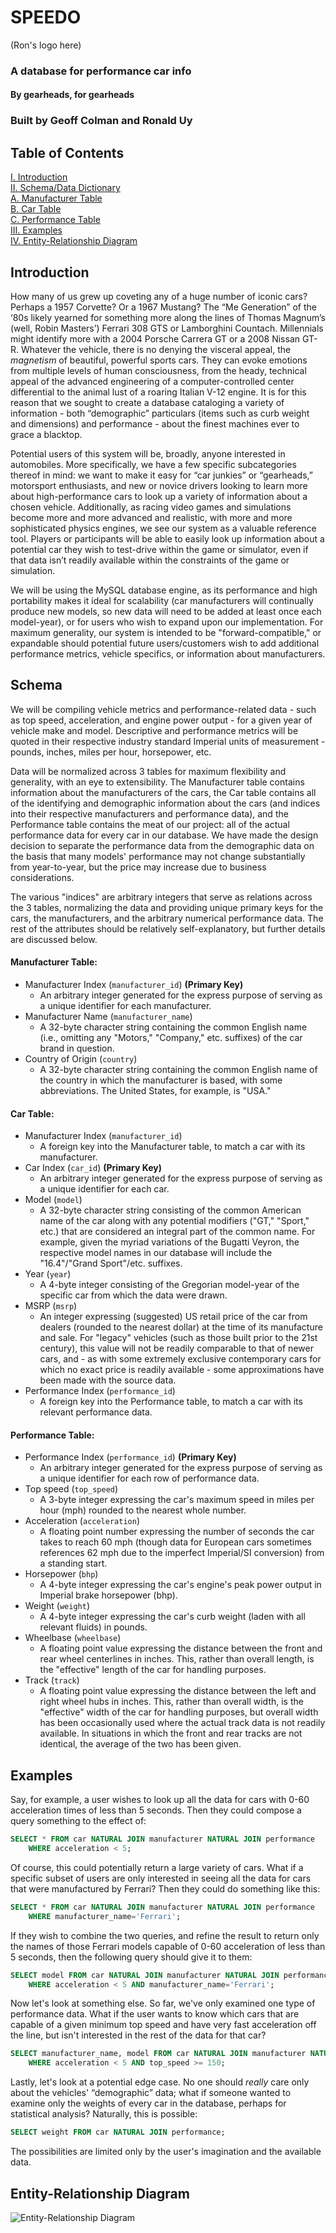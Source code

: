 # SPEEDO

(Ron's logo here)

### A database for performance car info
#### By gearheads, for gearheads
### Built by Geoff Colman and Ronald Uy

## Table of Contents

[I. Introduction](#introduction)  
[II. Schema/Data Dictionary](#schema)  
  [A. Manufacturer Table](#manufacturer-table-)  
  [B. Car Table](#car-table-)  
  [C. Performance Table](#performance-table-)  
[III. Examples](#examples)  
[IV. Entity-Relationship Diagram](#erd)  

## Introduction

How many of us grew up coveting any of a huge number of iconic cars? Perhaps a 1957 Corvette? Or a 1967 Mustang? The “Me Generation” of the ‘80s likely yearned for something more along the lines of Thomas Magnum’s (well, Robin Masters’) Ferrari 308 GTS or Lamborghini Countach. Millennials might identify more with a 2004 Porsche Carrera GT or a 2008 Nissan GT-R. Whatever the vehicle, there is no denying the visceral appeal, the _magnetism_ of beautiful, powerful sports cars. They can evoke emotions from multiple levels of human consciousness, from the heady, technical appeal of the advanced engineering of a computer-controlled center differential to the animal lust of a roaring Italian V-12 engine. It is for this reason that we sought to create a database cataloging a variety of information - both “demographic” particulars (items such as curb weight and dimensions) and performance - about the finest machines ever to grace a blacktop.

Potential users of this system will be, broadly, anyone interested in automobiles. More specifically, we have a few specific subcategories thereof in mind: we want to make it easy for “car junkies” or “gearheads,” motorsport enthusiasts, and new or novice drivers looking to learn more about high-performance cars to look up a variety of information about a chosen vehicle. Additionally, as racing video games and simulations become more and more advanced and realistic, with more and more sophisticated physics engines, we see our system as a valuable reference tool. Players or participants will be able to easily look up information about a potential car they wish to test-drive within the game or simulator, even if that data isn’t readily available within the constraints of the game or simulation.

We will be using the MySQL database engine, as its performance and high portability makes it ideal for scalability (car manufacturers will continually produce new models, so new data will need to be added at least once each model-year), or for users who wish to expand upon our implementation. For maximum generality, our system is intended to be "forward-compatible," or expandable should potential future users/customers wish to add additional performance metrics, vehicle specifics, or information about manufacturers.

## Schema

We will be compiling vehicle metrics and performance-related data - such as top speed, acceleration, and engine power output - for a given year of vehicle make and model. Descriptive and performance metrics will be quoted in their respective industry standard Imperial units of measurement - pounds, inches, miles per hour, horsepower, etc.

Data will be normalized across 3 tables for maximum flexibility and generality, with an eye to extensibility. The Manufacturer table contains information about the manufacturers of the cars, the Car table contains all of the identifying and demographic information about the cars (and indices into their respective manufacturers and performance data), and the Performance table contains the meat of our project: all of the actual performance data for every car in our database. We have made the design decision to separate the performance data from the demographic data on the basis that many models' performance may not change substantially from year-to-year, but the price may increase due to business considerations.

The various "indices" are arbitrary integers that serve as relations across the 3 tables, normalizing the data and providing unique primary keys for the cars, the manufacturers, and the arbitrary numerical performance data. The rest of the attributes should be relatively self-explanatory, but further details are discussed below.

#### Manufacturer Table: <a name='manufacturer-table'></a>
- Manufacturer Index (`manufacturer_id`) **(Primary Key)**
  - An arbitrary integer generated for the express purpose of serving as a unique identifier for each manufacturer.
- Manufacturer Name (`manufacturer_name`)
  - A 32-byte character string containing the common English name (i.e., omitting any "Motors," "Company," etc. suffixes) of the car brand in question.
- Country of Origin (`country`)
  - A 32-byte character string containing the common English name of the country in which the manufacturer is based, with some abbreviations. The United States, for example, is "USA."

#### Car Table: <a name='car-table'></a>
- Manufacturer Index (`manufacturer_id`)
  - A foreign key into the Manufacturer table, to match a car with its manufacturer.
- Car Index (`car_id`) **(Primary Key)**
  - An arbitrary integer generated for the express purpose of serving as a unique identifier for each car.
- Model (`model`)
  - A 32-byte character string consisting of the common American name of the car along with any potential modifiers ("GT," "Sport," etc.) that are considered an integral part of the common name. For example, given the myriad variations of the Bugatti Veyron, the respective model names in our database will include the "16.4"/"Grand Sport"/etc. suffixes.
- Year (`year`)
  - A 4-byte integer consisting of the Gregorian model-year of the specific car from which the data were drawn.
- MSRP (`msrp`)
  - An integer expressing (suggested) US retail price of the car from dealers (rounded to the nearest dollar) at the time of its manufacture and sale. For "legacy" vehicles (such as those built prior to the 21st century), this value will not be readily comparable to that of newer cars, and - as with some extremely exclusive contemporary cars for which no exact price is readily available - some approximations have been made with the source data.
- Performance Index (`performance_id`)
  - A foreign key into the Performance table, to match a car with its relevant performance data.

#### Performance Table: <a name='performance-table'></a>
- Performance Index (`performance_id`) **(Primary Key)**
  - An arbitrary integer generated for the express purpose of serving as a unique identifier for each row of performance data.
- Top speed (`top_speed`)
  - A 3-byte integer expressing the car's maximum speed in miles per hour (mph) rounded to the nearest whole number.
- Acceleration (`acceleration`)
  - A floating point number expressing the number of seconds the car takes to reach 60 mph (though data for European cars sometimes references 62 mph due to the imperfect Imperial/SI conversion) from a standing start.
- Horsepower (`bhp`)
  - A 4-byte integer expressing the car's engine's peak power output in Imperial brake horsepower (bhp).
- Weight (`weight`)
  - A 4-byte integer expressing the car's curb weight (laden with all relevant fluids) in pounds.
- Wheelbase (`wheelbase`)
  - A floating point value expressing the distance between the front and rear wheel centerlines in inches. This, rather than overall length, is the "effective" length of the car for handling purposes.
- Track (`track`)
  - A floating point value expressing the distance between the left and right wheel hubs in inches. This, rather than overall width, is the "effective" width of the car for handling purposes, but overall width has been occasionally used where the actual track data is not readily available. In situations in which the front and rear tracks are not identical, the average of the two has been given.

## Examples

Say, for example, a user wishes to look up all the data for cars with 0-60 acceleration times of less than 5 seconds. Then they could compose a query something to the effect of:

```SQL
SELECT * FROM car NATURAL JOIN manufacturer NATURAL JOIN performance
    WHERE acceleration < 5;
```

Of course, this could potentially return a large variety of cars. What if a specific subset of users are only interested in seeing all the data for cars that were manufactured by Ferrari? Then they could do something like this:

```SQL
SELECT * FROM car NATURAL JOIN manufacturer NATURAL JOIN performance
    WHERE manufacturer_name='Ferrari';

```

If they wish to combine the two queries, and refine the result to return only the names of those Ferrari models capable of 0-60 acceleration of less than 5 seconds, then the following query should give it to them:

```SQL
SELECT model FROM car NATURAL JOIN manufacturer NATURAL JOIN performance
    WHERE acceleration < 5 AND manufacturer_name='Ferrari';
```

Now let's look at something else. So far, we've only examined one type of performance data. What if the user wants to know which cars that are capable of a given minimum top speed and have very fast acceleration off the line, but isn't interested in the rest of the data for that car?

```SQL
SELECT manufacturer_name, model FROM car NATURAL JOIN manufacturer NATURAL JOIN performance
    WHERE acceleration < 5 AND top_speed >= 150;
```

Lastly, let's look at a potential edge case. No one should *really* care only about the vehicles' “demographic” data; what if someone wanted to examine only the weights of every car in the database, perhaps for statistical analysis? Naturally, this is possible:

```SQL
SELECT weight FROM car NATURAL JOIN performance;
```

The possibilities are limited only by the user's imagination and the available data.

## Entity-Relationship Diagram <a name='erd'></a>

![Entity-Relationship Diagram](https://github.com/ronaldooeee/CMSI-486/blob/master/Final%20ERD%20for%20Database%20Project.png)
